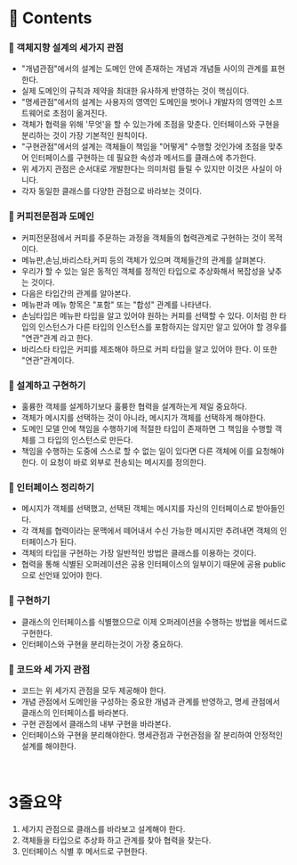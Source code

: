 # 📌 Contents

### 📌 객체지향 설계의 세가지 관점

- "개념관점"에서의 설계는 도메인 안에 존재하는 개념과 개념들 사이의 관계를 표현한다.
- 실제 도메인의 규칙과 제약을 최대한 유사하게 반영하는 것이 핵심이다.
- "명세관점"에서의 설계는 사용자의 영역인 도메인을 벗어나 개발자의 영역인 소프트웨어로 초점이 옮겨진다.
- 객체가 협력을 위해 '무엇'을 할 수 있는가에 초점을 맞춘다. 인터페이스와 구현을 분리하는 것이 가장 기본적인 원칙이다.
- "구현관점"에서의 설계는 객체들이 책임을 "어떻게" 수행할 것인가에 초점을 맞추어 인터페이스를 구현하는 데 필요한 속성과 메서드를 클래스에 추가한다.
- 위 세가지 관점은 순서대로 개발한다는 의미처럼 들릴 수 있지만 이것은 사실이 아니다.
- 각자 동일한 클래스를 다양한 관점으로 바라보는 것이다.

### 📌 커피전문점과 도메인

- 커피전문점에서 커피를 주문하는 과정을 객체들의 협력관계로 구현하는 것이 목적이다.
- 메뉴판,손님,바리스타,커피 등의 객체가 있으며 객체들간의 관계를 살펴본다.
- 우리가 할 수 있는 일은 동적인 객체를 정적인 타입으로 추상화해서 복잡성을 낮추는 것이다.
- 다음은 타입간의 관계를 알아본다.
- 메뉴판과 메뉴 항목은 "포함" 또는 "합성" 관계를 나타낸다.
- 손님타입은 메뉴판 타입을 알고 있어야 원하는 커피를 선택할 수 있다. 이처럼 한 타입의 인스턴스가 다른 타입의 인스턴스를 포함하지는 않지만 알고 있어야 할 경우를 "연관"관계 라고 한다.
- 바리스타 타입은 커피를 제조해야 하므로 커피 타입을 알고 있어야 한다. 이 또한 "연관"관계이다.

### 📌 설계하고 구현하기

- 훌륭한 객체를 설계하기보다 훌륭한 협력을 설계하는게 제일 중요하다.
- 객체가 메시지를 선택하는 것이 아니라, 메시지가 객체를 선택하게 해야한다.
- 도메인 모델 안에 책임을 수행하기에 적절한 타입이 존재하면 그 책임을 수행할 객체를 그 타입의 인스턴스로 만든다.
- 책임을 수행하는 도중에 스스로 할 수 없는 일이 있다면 다른 객체에 이를 요청해야 한다. 이 요청이 바로 외부로 전송되는 메시지를 정의한다.

### 📌 인터페이스 정리하기

- 메시지가 객체를 선택했고, 선택된 객체는 메시지를 자신의 인터페이스로 받아들인다.
- 각 객체를 협력이라는 문맥에서 떼어내서 수신 가능한 메시지만 추려내면 객체의 인터페이스가 된다.
- 객체의 타입을 구현하는 가장 일반적인 방법은 클래스를 이용하는 것이다.
- 협력을 통해 식별된 오퍼레이션은 공용 인터페이스의 일부이기 때문에 공용 public으로 선언돼 있어야 한다.

### 📌 구현하기

- 클래스의 인터페이스를 식별했으므로 이제 오퍼레이션을 수행하는 방법을 메서드로 구현한다.
- 인터페이스와 구현을 분리하는것이 가장 중요하다.

### 📌 코드와 세 가지 관점

- 코드는 위 세가지 관점을 모두 제공해야 한다.
- 개념 관점에서 도메인을 구성하는 중요한 개념과 관계를 반영하고, 명세 관점에서 클래스의 인터페이스를 바라본다.
- 구현 관점에서 클래스의 내부 구현을 바라본다.
- 인터페이스와 구현을 분리해야한다. 명세관점과 구현관점을 잘 분리하여 안정적인 설계를 해야한다.

</br>

# 3줄요약

1. 세가지 관점으로 클래스를 바라보고 설계해야 한다.
2. 객체들을 타입으로 추상화 하고 관계를 찾아 협력을 찾는다.
3. 인터페이스 식별 후 메서드로 구현한다.
